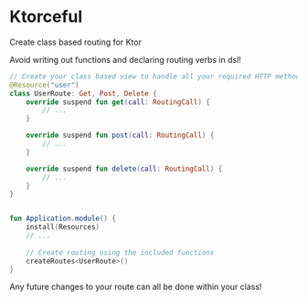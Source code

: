 # Ktorceful
Create class based routing for Ktor

Avoid writing out functions and declaring routing verbs in dsl!

```kotlin
// Create your class based view to handle all your required HTTP methods
@Resource("user")
class UserRoute: Get, Post, Delete {
    override suspend fun get(call: RoutingCall) {
        // ...
    }

    override suspend fun post(call: RoutingCall) {
        // ...
    }

    override suspend fun delete(call: RoutingCall) {
        // ...
    }
}


fun Application.module() {
    install(Resources)
    // ...
    
    // Create routing using the included functions
    createRoutes<UserRoute>()
}
```

Any future changes to your route can all be done within your class!

